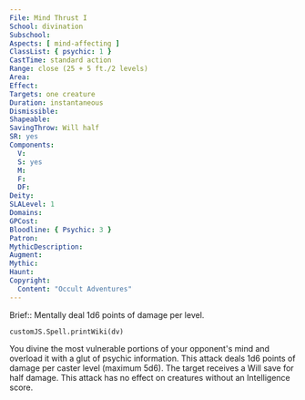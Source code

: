```yaml
---
File: Mind Thrust I
School: divination
Subschool: 
Aspects: [ mind-affecting ]
ClassList: { psychic: 1 }
CastTime: standard action
Range: close (25 + 5 ft./2 levels)
Area: 
Effect: 
Targets: one creature
Duration: instantaneous
Dismissible: 
Shapeable: 
SavingThrow: Will half
SR: yes
Components:
  V: 
  S: yes
  M: 
  F: 
  DF: 
Deity: 
SLALevel: 1
Domains: 
GPCost: 
Bloodline: { Psychic: 3 }
Patron: 
MythicDescription: 
Augment: 
Mythic: 
Haunt: 
Copyright:
  Content: "Occult Adventures"
---
```

Brief:: Mentally deal 1d6 points of damage per level.

```dataviewjs
customJS.Spell.printWiki(dv)
```

You divine the most vulnerable portions of your opponent's mind and overload it with a glut of psychic information. This attack deals 1d6 points of damage per caster level (maximum 5d6). The target receives a Will save for half damage. This attack has no effect on creatures without an Intelligence score.
